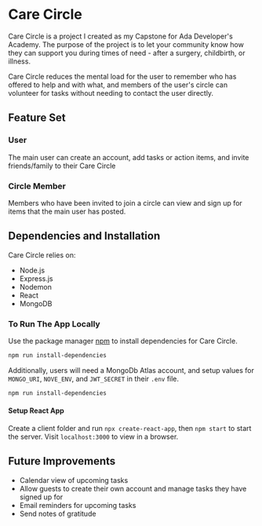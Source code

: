 # Care Circle

Care Circle is a project I created as my Capstone for Ada Developer's Academy. The purpose of the project is to let your community know how they can support you during times of need - after a surgery, childbirth, or illness. 

Care Circle reduces the mental load for the user to remember who has offered to help and with what, and members of the user's circle can volunteer for tasks without needing to contact the user directly.

## Feature Set
### User

The main user can create an account, add tasks or action items, and invite friends/family to their Care Circle

### Circle Member
Members who have been invited to join a circle can view and sign up for items that the main user has posted. 

## Dependencies and Installation
Care Circle relies on: 
- Node.js
- Express.js
- Nodemon
- React
- MongoDB

### To Run The App Locally
Use the package manager [npm](https://pip.pypa.io/en/stable/) to install dependencies for Care Circle.

```bash
npm run install-dependencies
```
Additionally, users will need a MongoDb Atlas account, and setup values for `MONGO_URI`, `NOVE_ENV`, and `JWT_SECRET` in their `.env` file. 

```bash
npm run install-dependencies
```
#### Setup React App

Create a client folder and run `npx create-react-app`, then `npm start` to start the server. Visit `localhost:3000` to view in a browser.  

## Future Improvements
- Calendar view of upcoming tasks
- Allow guests to create their own account and manage tasks they have signed up for
- Email reminders for upcoming tasks
- Send notes of gratitude
